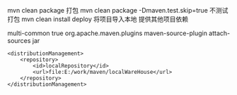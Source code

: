 mvn clean package 打包
mvn clean package  -Dmaven.test.skip=true 不测试打包
mvn clean install
deploy 将项目导入本地 提供其他项目依赖

<build>
        <finalName>multi-common</finalName>
        <plugins>
            <plugin>
                <inherited>true</inherited>
                <groupId>org.apache.maven.plugins</groupId>
                <artifactId>maven-source-plugin</artifactId>
                <executions>
                    <execution>
                        <id>attach-sources</id>
                        <goals>
                            <goal>jar</goal>
                        </goals>
                    </execution>
                </executions>
            </plugin>
        </plugins>
    </build>

    <distributionManagement>
        <repository>
            <id>localRepository</id>
            <url>file:E:/work/maven/localWareHouse</url>
        </repository>
    </distributionManagement>